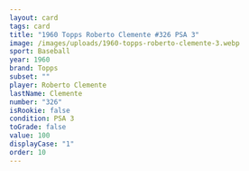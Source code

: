 ```yaml
---
layout: card
tags: card
title: "1960 Topps Roberto Clemente #326 PSA 3"
image: /images/uploads/1960-topps-roberto-clemente-3.webp
sport: Baseball
year: 1960
brand: Topps
subset: ""
player: Roberto Clemente
lastName: Clemente
number: "326"
isRookie: false
condition: PSA 3
toGrade: false
value: 100
displayCase: "1"
order: 10
---
```

